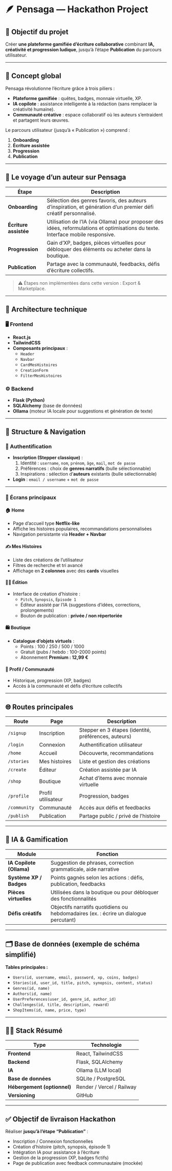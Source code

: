 # 🪶 Pensaga — Hackathon Project

## 🎯 Objectif du projet
Créer **une plateforme gamifiée d’écriture collaborative** combinant **IA, créativité et progression ludique**, jusqu’à l’étape **Publication** du parcours utilisateur.

---

## 🚀 Concept global

Pensaga révolutionne l’écriture grâce à trois piliers :
- **Plateforme gamifiée** : quêtes, badges, monnaie virtuelle, XP.  
- **IA copilote** : assistance intelligente à la rédaction (sans remplacer la créativité humaine).  
- **Communauté créative** : espace collaboratif où les auteurs s’entraident et partagent leurs œuvres.

Le parcours utilisateur (jusqu’à « Publication ») comprend :
1. **Onboarding**
2. **Écriture assistée**
3. **Progression**
4. **Publication**

---

## 🧭 Le voyage d’un auteur sur Pensaga

| Étape | Description |
|-------|--------------|
| **Onboarding** | Sélection des genres favoris, des auteurs d’inspiration, et génération d’un premier défi créatif personnalisé. |
| **Écriture assistée** | Utilisation de l’IA (via Ollama) pour proposer des idées, reformulations et optimisations du texte. Interface mobile responsive. |
| **Progression** | Gain d’XP, badges, pièces virtuelles pour débloquer des éléments ou acheter dans la boutique. |
| **Publication** | Partage avec la communauté, feedbacks, défis d’écriture collectifs. |

> ⚠️ Étapes non implémentées dans cette version : Export & Marketplace.

---

## 🧩 Architecture technique

### 🖥️ Frontend
- **React.js**
- **TailwindCSS**
- **Composants principaux** :
  - `Header`
  - `Navbar`
  - `CardMesHistoires`
  - `CreationForm`
  - `FilterMesHistoires`

### ⚙️ Backend
- **Flask (Python)**
- **SQLAlchemy** (base de données)
- **Ollama** (moteur IA locale pour suggestions et génération de texte)

---

## 📱 Structure & Navigation

### 🔑 Authentification
- **Inscription (Stepper classique)** :
  1. Identité : `username`, `nom`, `prénom`, `âge`, `mail`, `mot de passe`
  2. Préférences : choix de **genres narratifs** (bulle sélectionnable)
  3. Inspirations : sélection d’**auteurs** existants (bulle sélectionnable)
- **Login** : `email / username` + `mot de passe`

---

### 🧭 Écrans principaux

#### 🏠 Home
- Page d’accueil type **Netflix-like**  
- Affiche les histoires populaires, recommandations personnalisées  
- Navigation persistante via **Header + Navbar**

#### ✍️ Mes Histoires
- Liste des créations de l’utilisateur  
- Filtres de recherche et tri avancé  
- Affichage en **2 colonnes** avec des **cards** visuelles

#### 🧑‍🎨 Édition
- Interface de création d’histoire :
  - `Pitch`, `Synopsis`, `Épisode 1`
  - Éditeur assisté par l’IA (suggestions d’idées, corrections, prolongements)
  - Bouton de publication : **privée / non répertoriée**

#### 🛍️ Boutique
- **Catalogue d’objets virtuels** :
  - Points : 100 / 250 / 500 / 1000  
  - Gratuit (pubs / hebdo : 100–2000 points)
  - Abonnement **Premium : 12,99 €**

#### 👤 Profil / Communauté
- Historique, progression (XP, badges)
- Accès à la communauté et défis d’écriture collectifs

---

## 🌐 Routes principales

| Route | Page | Description |
|-------|-------|-------------|
| `/signup` | Inscription | Stepper en 3 étapes (identité, préférences, auteurs) |
| `/login` | Connexion | Authentification utilisateur |
| `/home` | Accueil | Découverte, recommandations |
| `/stories` | Mes histoires | Liste et gestion des créations |
| `/create` | Éditeur | Création assistée par IA |
| `/shop` | Boutique | Achat d’items avec monnaie virtuelle |
| `/profile` | Profil utilisateur | Progression, badges |
| `/community` | Communauté | Accès aux défis et feedbacks |
| `/publish` | Publication | Partage public / privé de l’histoire |

---

## 🧠 IA & Gamification

| Module | Fonction |
|---------|-----------|
| **IA Copilote (Ollama)** | Suggestion de phrases, correction grammaticale, aide narrative |
| **Système XP / Badges** | Points gagnés selon les actions : défis, publication, feedbacks |
| **Pièces virtuelles** | Utilisées dans la boutique ou pour débloquer des fonctionnalités |
| **Défis créatifs** | Objectifs narratifs quotidiens ou hebdomadaires (ex. : écrire un dialogue percutant) |

---

## 🗂️ Base de données (exemple de schéma simplifié)

**Tables principales :**
- `Users(id, username, email, password, xp, coins, badges)`
- `Stories(id, user_id, title, pitch, synopsis, content, status)`
- `Genres(id, name)`
- `Authors(id, name)`
- `UserPreferences(user_id, genre_id, author_id)`
- `Challenges(id, title, description, reward)`
- `ShopItems(id, name, price, type)`

---

## 🧑‍💻 Stack Résumé

| Type | Technologie |
|------|--------------|
| **Frontend** | React, TailwindCSS |
| **Backend** | Flask, SQLAlchemy |
| **IA** | Ollama (LLM local) |
| **Base de données** | SQLite / PostgreSQL |
| **Hébergement (optionnel)** | Render / Vercel / Railway |
| **Versioning** | GitHub |

---

## ✅ Objectif de livraison Hackathon

Réaliser **jusqu’à l’étape “Publication”** :
- Inscription / Connexion fonctionnelles  
- Création d’histoire (pitch, synopsis, épisode 1)  
- Intégration IA pour assistance à l’écriture  
- Gestion de la progression (XP, badges fictifs)  
- Page de publication avec feedback communautaire (mockée)
